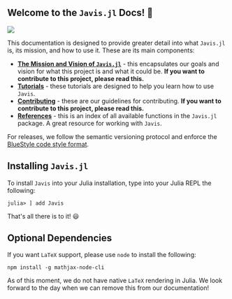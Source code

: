 ## Welcome to the `Javis.jl` Docs! 🥳

![](assets/showcase.gif)

This documentation is designed to provide greater detail into what `Javis.jl` is, its mission, and how to use it.
These are its main components:

- [**The Mission and Vision of `Javis.jl`**](mission) - this encapsulates our goals and vision for what this project is and what it could be. **If you want to contribute to this project, please read this.** 
- [**Tutorials**](tutorials) - these tutorials are designed to help you learn how to use `Javis`.
- [**Contributing**](contributing) - these are our guidelines for contributing. **If you want to contribute to this project, please read this.** 
- [**References**](references) - this is an index of all available functions in the `Javis.jl` package. A great resource for working with `Javis`.

For releases, we follow the semantic versioning protocol and enforce the [BlueStyle code style format](https://github.com/invenia/BlueStyle).

## Installing `Javis.jl`

To install `Javis` into your Julia installation, type into your Julia REPL the following:

```
julia> ] add Javis
```

That's all there is to it! 😃

## Optional Dependencies

If you want `LaTeX` support, please use `node` to install the following:

```
npm install -g mathjax-node-cli
```

As of this moment, we do not have native `LaTeX` rendering in Julia.
We look forward to the day when we can remove this from our documentation! 
